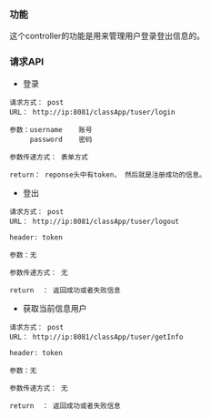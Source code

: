 ### 功能
这个controller的功能是用来管理用户登录登出信息的。

### 请求API
* 登录
```$xslt
请求方式： post
URL： http://ip:8081/classApp/tuser/login

参数：username    账号
     password    密码
     
参数传递方式： 表单方式

return： reponse头中有token， 然后就是注册成功的信息。
```

* 登出
```$xslt
请求方式： post
URL： http://ip:8081/classApp/tuser/logout

header: token

参数：无
   
参数传递方式： 无

return  ： 返回成功或者失败信息
```

* 获取当前信息用户
```$xslt
请求方式： post
URL： http://ip:8081/classApp/tuser/getInfo

header: token

参数：无
   
参数传递方式： 无

return  ： 返回成功或者失败信息
```
